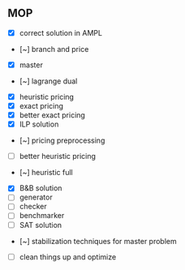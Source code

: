 ## MOP
- [x] correct solution in AMPL
- [~] branch and price
- [x] master
- [~] lagrange dual
- [x] heuristic pricing
- [x] exact pricing
- [x] better exact pricing
- [x] ILP solution
- [~] pricing preprocessing
- [ ] better heuristic pricing
- [~] heuristic full
- [x] B&B solution
- [ ] generator
- [ ] checker
- [ ] benchmarker
- [ ] SAT solution
- [~] stabilization techniques for master problem
- [ ] clean things up and optimize
